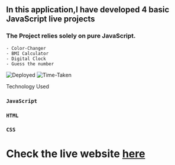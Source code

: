 ## In this application,I have developed 4 basic JavaScript live projects
### The Project relies solely on pure JavaScript.
    - Color-Changer
    - BMI Calculator
    - Digital Clock
    - Guess the number
    

![Deployed](https://img.shields.io/badge/Deployed-Yes-green)
![Time-Taken](https://img.shields.io/badge/Time--Taken-15hrs-brightgreen)

Technology Used

### `JavaScript` 
### `HTML` 
### `CSS`  


# Check the live website [here](https://basic-javascript-project.netlify.app/ "Basic-JS-Projects")

